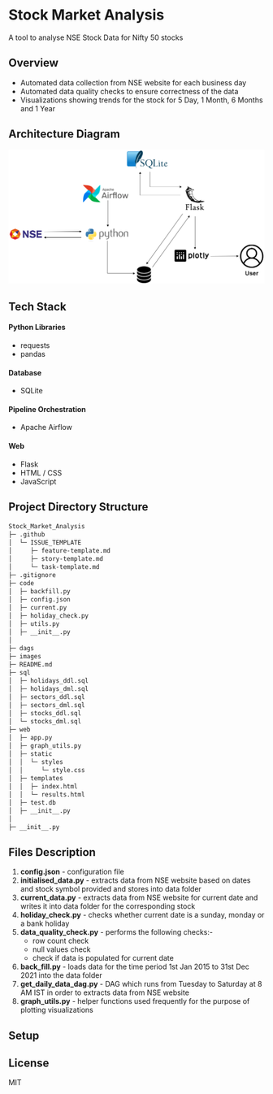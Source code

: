 # Stock Market Analysis
A tool to analyse NSE Stock Data for Nifty 50 stocks

## Overview

- Automated data collection from NSE website for each business day
- Automated data quality checks to ensure correctness of the data
- Visualizations showing trends for the stock for 5 Day, 1 Month, 6 Months and 1 Year 

## Architecture Diagram
![Architecture Diagram](https://github.com/Nidhiiiim/StockMarket/blob/423bf5fa4f3106f63ace9a118335fb4cf0483974/images/architecture_diagram.png)

## Tech Stack
#### Python Libraries
- requests
- pandas
#### Database
- SQLite
#### Pipeline Orchestration 
- Apache Airflow
#### Web 
- Flask 
- HTML / CSS
- JavaScript

## Project Directory Structure

```
Stock_Market_Analysis
├─ .github
│  └─ ISSUE_TEMPLATE
│     ├─ feature-template.md
│     ├─ story-template.md
│     └─ task-template.md
├─ .gitignore
├─ code
│  ├─ backfill.py
│  ├─ config.json
│  ├─ current.py
│  ├─ holiday_check.py
│  ├─ utils.py
│  ├─ __init__.py
│  
├─ dags
├─ images
├─ README.md
├─ sql
│  ├─ holidays_ddl.sql
│  ├─ holidays_dml.sql
│  ├─ sectors_ddl.sql
│  ├─ sectors_dml.sql
│  ├─ stocks_ddl.sql
│  └─ stocks_dml.sql
├─ web
│  ├─ app.py
│  ├─ graph_utils.py
│  ├─ static
│  │  └─ styles
│  │     └─ style.css
│  ├─ templates
│  │  ├─ index.html
│  │  └─ results.html
│  ├─ test.db
│  ├─ __init__.py
│  
├─ __init__.py

```

## Files Description 
1. **config.json** - configuration file
2. **initialised_data.py** - extracts data from NSE website based on dates
and stock symbol provided and stores into data folder
3. **current_data.py** -  extracts data from NSE website for current date 
and writes it into data folder for the corresponding stock 
4. **holiday_check.py** - checks whether current date is a sunday, monday 
or a bank holiday
5. **data_quality_check.py** - performs the following checks:-
    - row count check
    - null values check
    - check if data is populated for current date
6. **back_fill.py** -  loads data for the time period 1st Jan 2015 to 
31st Dec 2021 into the data folder
7. **get_daily_data_dag.py** - DAG which runs from Tuesday to Saturday 
at 8 AM IST in order to extracts data from NSE website
8. **graph_utils.py** - helper functions used frequently for the 
purpose of plotting visualizations


## Setup


## License
MIT
